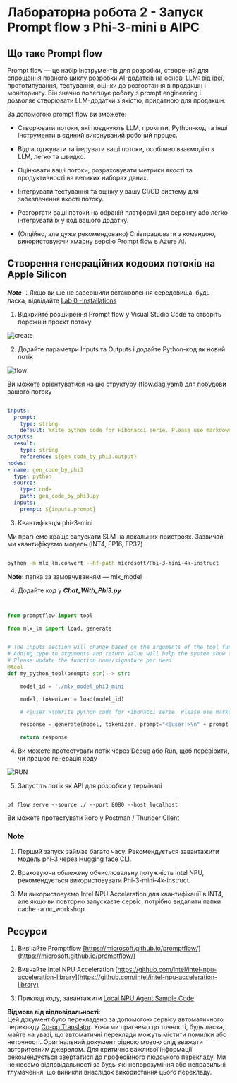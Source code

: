 <!--
CO_OP_TRANSLATOR_METADATA:
{
  "original_hash": "3dbbf568625b1ee04b354c2dc81d3248",
  "translation_date": "2025-07-09T19:35:31+00:00",
  "source_file": "md/02.Application/02.Code/Phi3/VSCodeExt/HOL/Apple/02.PromptflowWithMLX.md",
  "language_code": "uk"
}
-->
# **Лабораторна робота 2 - Запуск Prompt flow з Phi-3-mini в AIPC**

## **Що таке Prompt flow**

Prompt flow — це набір інструментів для розробки, створений для спрощення повного циклу розробки AI-додатків на основі LLM: від ідеї, прототипування, тестування, оцінки до розгортання в продакшн і моніторингу. Він значно полегшує роботу з prompt engineering і дозволяє створювати LLM-додатки з якістю, придатною для продакшн.

За допомогою prompt flow ви зможете:

- Створювати потоки, які поєднують LLM, промпти, Python-код та інші інструменти в єдиний виконуваний робочий процес.

- Відлагоджувати та ітерувати ваші потоки, особливо взаємодію з LLM, легко та швидко.

- Оцінювати ваші потоки, розраховувати метрики якості та продуктивності на великих наборах даних.

- Інтегрувати тестування та оцінку у вашу CI/CD систему для забезпечення якості потоку.

- Розгортати ваші потоки на обраній платформі для сервінгу або легко інтегрувати їх у код вашого додатку.

- (Опційно, але дуже рекомендовано) Співпрацювати з командою, використовуючи хмарну версію Prompt flow в Azure AI.

## **Створення генераційних кодових потоків на Apple Silicon**

***Note*** ：Якщо ви ще не завершили встановлення середовища, будь ласка, відвідайте [Lab 0 -Installations](./01.Installations.md)

1. Відкрийте розширення Prompt flow у Visual Studio Code та створіть порожній проект потоку

![create](../../../../../../../../../imgs/02/vscodeext/pf_create.png)

2. Додайте параметри Inputs та Outputs і додайте Python-код як новий потік

![flow](../../../../../../../../../imgs/02/vscodeext/pf_flow.png)

Ви можете орієнтуватися на цю структуру (flow.dag.yaml) для побудови вашого потоку

```yaml

inputs:
  prompt:
    type: string
    default: Write python code for Fibonacci serie. Please use markdown as output
outputs:
  result:
    type: string
    reference: ${gen_code_by_phi3.output}
nodes:
- name: gen_code_by_phi3
  type: python
  source:
    type: code
    path: gen_code_by_phi3.py
  inputs:
    prompt: ${inputs.prompt}


```

3. Квантифікація phi-3-mini

Ми прагнемо краще запускати SLM на локальних пристроях. Зазвичай ми квантифікуємо модель (INT4, FP16, FP32)

```bash

python -m mlx_lm.convert --hf-path microsoft/Phi-3-mini-4k-instruct

```

**Note:** папка за замовчуванням — mlx_model

4. Додайте код у ***Chat_With_Phi3.py***

```python


from promptflow import tool

from mlx_lm import load, generate


# The inputs section will change based on the arguments of the tool function, after you save the code
# Adding type to arguments and return value will help the system show the types properly
# Please update the function name/signature per need
@tool
def my_python_tool(prompt: str) -> str:

    model_id = './mlx_model_phi3_mini'

    model, tokenizer = load(model_id)

    # <|user|>\nWrite python code for Fibonacci serie. Please use markdown as output<|end|>\n<|assistant|>

    response = generate(model, tokenizer, prompt="<|user|>\n" + prompt  + "<|end|>\n<|assistant|>", max_tokens=2048, verbose=True)

    return response


```

4. Ви можете протестувати потік через Debug або Run, щоб перевірити, чи працює генерація коду

![RUN](../../../../../../../../../imgs/02/vscodeext/pf_run.png)

5. Запустіть потік як API для розробки у терміналі

```

pf flow serve --source ./ --port 8080 --host localhost   

```

Ви можете протестувати його у Postman / Thunder Client

### **Note**

1. Перший запуск займає багато часу. Рекомендується завантажити модель phi-3 через Hugging face CLI.

2. Враховуючи обмежену обчислювальну потужність Intel NPU, рекомендується використовувати Phi-3-mini-4k-instruct.

3. Ми використовуємо Intel NPU Acceleration для квантифікації в INT4, але якщо ви повторно запускаєте сервіс, потрібно видалити папки cache та nc_workshop.

## **Ресурси**

1. Вивчайте Promptflow [https://microsoft.github.io/promptflow/](https://microsoft.github.io/promptflow/)

2. Вивчайте Intel NPU Acceleration [https://github.com/intel/intel-npu-acceleration-library](https://github.com/intel/intel-npu-acceleration-library)

3. Приклад коду, завантажити [Local NPU Agent Sample Code](../../../../../../../../../code/07.Lab/01/AIPC/local-npu-agent)

**Відмова від відповідальності**:  
Цей документ було перекладено за допомогою сервісу автоматичного перекладу [Co-op Translator](https://github.com/Azure/co-op-translator). Хоча ми прагнемо до точності, будь ласка, майте на увазі, що автоматичні переклади можуть містити помилки або неточності. Оригінальний документ рідною мовою слід вважати авторитетним джерелом. Для критично важливої інформації рекомендується звертатися до професійного людського перекладу. Ми не несемо відповідальності за будь-які непорозуміння або неправильні тлумачення, що виникли внаслідок використання цього перекладу.